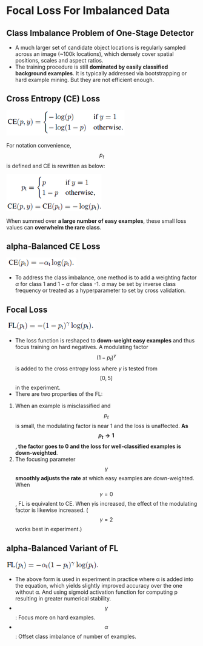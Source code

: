 # Focal Loss For Imbalanced Data

## Class Imbalance Problem of One-Stage Detector

- A much larger set of candidate object locations is regularly sampled across an image (~100k locations), which densely cover spatial positions, scales and aspect ratios.
- The training procedure is still **dominated by easily classified background examples**. It is typically addressed via bootstrapping or hard example mining. But they are not efficient enough.

## Cross Entropy (CE) Loss

![img](../../assets/1*rt5o8yRz7qMWkwxWNM1ZLg.png)

For notation convenience, $$p_{t}$$ is defined and CE is rewritten as below:

![img](../../assets/1*RJPQLSgqu4AtKkAr4icaHQ.png)

When summed over **a large number of easy examples**, these small loss values can **overwhelm the rare class**.

## alpha-Balanced CE Loss

![img](../../assets/1*AR6jsJX5ihtNni78p5kr9A.png)

- To address the class imbalance, one method is to add a weighting factor $\alpha$ for class 1 and $1 - \alpha$ for class -1. $\alpha$ may be set by inverse class frequency or treated as a hyperparameter to set by cross validation.

## Focal Loss

![img](../../assets/1*gO_nxGFmpAelOrU_D9O5-Q.png)

- The loss function is reshaped to **down-weight easy examples** and thus focus training on hard negatives. A modulating factor $$(1-p_{t})^{\gamma} $$ is added to the cross entropy loss where _γ_ is tested from $$[0,5]$$ in the experiment.
- There are two properties of the FL:

1. When an example is misclassified and $$p_{t}$$ is small, the modulating factor is near 1 and the loss is unaffected. **As $$p_{t} \rightarrow 1$$, the factor goes to 0 and the loss for well-classified examples is down-weighted**.
2. The focusing parameter $$\gamma$$ **smoothly adjusts the rate** at which easy examples are down-weighted. When $$\gamma = 0$$, FL is equivalent to CE. When *γ*is increased, the effect of the modulating factor is likewise increased. ($$\gamma = 2$$ works best in experiment.)

## alpha-Balanced Variant of FL

![img](../../assets/1*Wa6UX2I9AEtBrj5focAETA.png)

- The above form is used in experiment in practice where α is added into the equation, which yields slightly improved accuracy over the one without α. And using sigmoid activation function for computing p resulting in greater numerical stability.
- $$\gamma$$: Focus more on hard examples.
- $$\alpha$$: Offset class imbalance of number of examples.
